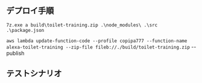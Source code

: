## デプロイ手順

`7z.exe a build\toilet-training.zip .\node_modules\ .\src .\package.json`

`aws lambda update-function-code --profile copipa777 --function-name alexa-toilet-training --zip-file fileb://./build/toilet-training.zip` --publish

## テストシナリオ
